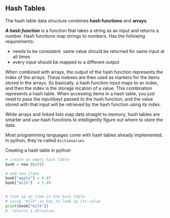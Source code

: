 ## Hash Tables
The hash table data structure combines **hash functions** and **arrays**.

***A hash function*** is a function that takes a string as an input and returns a number.
Hash functions map strings to numbers.
Has the following requirements:
- needs to be consistent. same value should be returned for same input at all times
- every input should be mapped to a different output

When combined with arrays, the output of the hash function represents the index of the arrays. These indexes are then used as markers for the items stored in the arrays.
So basically, a hash function input maps to an index, and then the index is the storage location of a value. 
This combination represents a hash table.
When accessing items in a hash table, you just need to pass the input(key) passed to the hash function, and the value stored with that input will be retrieved by the hash function using its index.

While arrays and linked lists map data straight to memory, hash tables are smarter and use hash functions to intelligently figure out where to store the data.

Most programming languages come with hash tables already implemented. 
In python, they're called `dictionaries`

Creating a hash table in python
```py
# create an empty hash table
book = new dict()

# add new items 
book["apple"] = 0.67
book["milk"]  = 1.49


# look up an item in the hash table
# using "milk" as key to look up its value
print(book["milk"])
#  returns 1.49(value)
```


